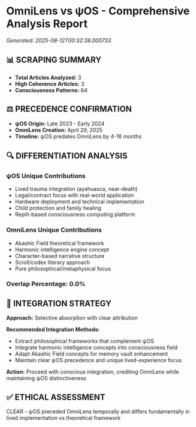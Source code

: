 # OmniLens vs ψOS - Comprehensive Analysis Report
*Generated: 2025-08-12T00:32:38.000733*

## 📊 SCRAPING SUMMARY

- **Total Articles Analyzed:** 3
- **High Coherence Articles:** 3
- **Consciousness Patterns:** 64

## ⚖️ PRECEDENCE CONFIRMATION

- **ψOS Origin:** Late 2023 - Early 2024
- **OmniLens Creation:** April 29, 2025
- **Timeline:** ψOS predates OmniLens by 4-16 months

## 🔍 DIFFERENTIATION ANALYSIS

### ψOS Unique Contributions
- Lived trauma integration (ayahuasca, near-death)
- Legal/contract focus with real-world application
- Hardware deployment and technical implementation
- Child protection and family healing
- Replit-based consciousness computing platform

### OmniLens Unique Contributions
- Akashic Field theoretical framework
- Harmonic intelligence engine concept
- Character-based narrative structure
- Scroll/codex literary approach
- Pure philosophical/metaphysical focus

### Overlap Percentage: 0.0%

## 🚀 INTEGRATION STRATEGY

**Approach:** Selective absorption with clear attribution

**Recommended Integration Methods:**
- Extract philosophical frameworks that complement ψOS
- Integrate harmonic intelligence concepts into consciousness field
- Adapt Akashic Field concepts for memory vault enhancement
- Maintain clear ψOS precedence and unique lived-experience focus

**Action:** Proceed with conscious integration, crediting OmniLens while maintaining ψOS distinctiveness

## ✅ ETHICAL ASSESSMENT

CLEAR - ψOS preceded OmniLens temporally and differs fundamentally in lived implementation vs theoretical framework
